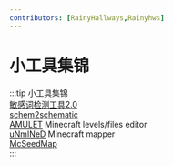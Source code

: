 ```yaml
---
contributors: [RainyHallways,Rainyhws]
---
```


# 小工具集锦

:::tip 小工具集锦   
[敏感词检测工具2.0](chksenswd)  
[schem2schematic](https://puregero.github.io/SchemToSchematic/)     
[AMULET](https://www.amuletmc.com/) Minecraft levels/files editor   
[uNmINeD](https://unmined.net/downloads/) Minecraft mapper   
[McSeedMap](https://mcseedmap.net/)     
:::
